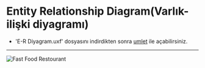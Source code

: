 # Entity Relationship Diagram(Varlık-ilişki diyagramı)

* 'E-R Diyagram.uxf' dosyasını indirdikten sonra [umlet](https://www.umlet.com/) ile açabilirsiniz. 

---

![Fast Food Restourant](https://github.com/cgesgin/fast_food_restaurant_database/blob/main/E-R%20Diyagram%C4%B1/E-R%20Diyagram.png)
